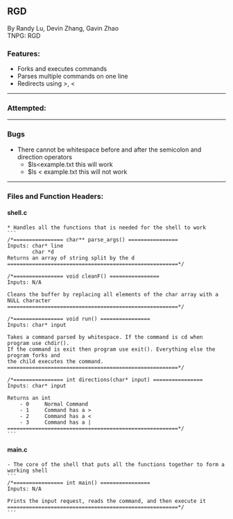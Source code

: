 ## RGD
By Randy Lu, Devin Zhang, Gavin Zhao\
TNPG: RGD

### Features:
- Forks and executes commands
- Parses multiple commands on one line
- Redirects using >, <

---

### Attempted:

---

### Bugs
- There cannot be whitespace before and after the semicolon and direction operators
    - $ls<example.txt      this will work
    - $ls < example.txt    this will not work

---

### Files and Function Headers: 
#### shell.c
    * Handles all the functions that is needed for the shell to work
    ```
    /*================ char** parse_args() ================
    Inputs: char* line
            char *d
    Returns an array of string split by the d
    =======================================================*/
    
    /*================ void cleanF() ================
    Inputs: N/A
        
    Cleans the buffer by replacing all elements of the char array with a NULL character
    =======================================================*/
    
    /*================ void run() ================
    Inputs: char* input
    
    Takes a command parsed by whitespace. If the command is cd when program use chdir(). 
    If the command is exit then program use exit(). Everything else the program forks and 
    the child executes the command.
    =======================================================*/
    
    /*================ int directions(char* input) ================
    Inputs: char* input
        
    Returns an int
        - 0     Normal Command
        - 1     Command has a >
        - 2     Command has a <
        - 3     Command has a |
    =======================================================*/
    ```
    
#### main.c
    - The core of the shell that puts all the functions together to form a working shell
    ```
    /*================ int main() ================
    Inputs: N/A
          
    Prints the input request, reads the command, and then execute it
    =======================================================*/
    ```

  

